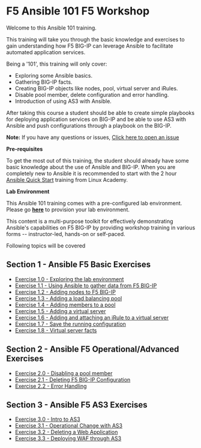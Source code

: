 # F5 Ansible 101 F5 Workshop

Welcome to this Ansible 101 training.

This training will take you through the basic knowledge and exercises to
gain understanding how F5 BIG-IP can leverage Ansible to facilitate
automated application services.

Being a '101', this training will only cover:

-  Exploring some Ansible basics.
-  Gathering BIG-IP facts.
-  Creating BIG-IP objects like nodes, pool, virtual server and iRules.
-  Disable pool member, delete configuration and error handling.
-  Introduction of using AS3 with Ansible.

After taking this course a student should be able to create simple
playbooks for deploying application services on BIG-IP and be able to
use AS3 with Ansible and push configurations through a playbook on the
BIG-IP.

**Note:** 
If you have any questions or issues, [Click here to open an issue](https://github.com/f5devcentral/FAS-ansible-workshop-101/issues)

**Pre-requisites**

To get the most out of this training, the student should already have some basic knowledge about the use of Ansible and BIG-IP. When you are
completely new to Ansible it is recommended to start with the 2 hour [Ansible Quick Start](https://linuxacademy.com/cp/modules/view/id/288) training from Linux Academy.

**Lab Environment**

This Ansible 101 training comes with a pre-configured lab environment. Please go **[here](https://github.com/f5devcentral/FAS-provisioner)** to
provision your lab environment.

This content is a multi-purpose toolkit for effectively demonstrating Ansible's capabilities on F5 BIG-IP by providing workshop training in
various forms -- instructor-led, hands-on or self-paced.

Following topics will be covered

## Section 1 - Ansible F5 Basic Exercises

-  [Exercise 1.0 - Exploring the lab environment](https://github.com/gwolfis/FAS-ansible-workshop-101/tree/master/docs/1.0-explore.rst)
-  [Exercise 1.1 - Using Ansible to gather data from F5 BIG-IP](https://github.com/gwolfis/FAS-ansible-workshop-101/tree/master/docs/1.1.get-facts.rst)
-  [Exercise 1.2 - Adding nodes to F5 BIG-IP](https://github.com/gwolfis/FAS-ansible-workshop-101/tree/master/docs/1.2-add-node.rst)
-  [Exercise 1.3 - Adding a load balancing pool](https://github.com/gwolfis/FAS-ansible-workshop-101/tree/master/docs/1.3-add-pool.rst)
-  [Exercise 1.4 - Adding members to a pool](https://github.com/gwolfis/FAS-ansible-workshop-101/tree/master/docs/1.4-add-pool-members.rst)
-  [Exercise 1.5 - Adding a virtual server](https://github.com/gwolfis/FAS-ansible-workshop-101/tree/master/docs/1.5-add-virtual-server.rst)
-  [Exercise 1.6 - Adding and attaching an iRule to a virtual server](https://github.com/gwolfis/FAS-ansible-workshop-101/tree/master/docs/1.6-add-irules.rst)
-  [Exercise 1.7 - Save the running configuration](https://github.com/gwolfis/FAS-ansible-workshop-101/tree/master/docs/1.7-save-running-config.rst) 
-  [Exercise 1.8 - Virtual server facts](https://github.com/gwolfis/FAS-ansible-workshop-101/tree/master/docs/1.8-virtual-server-facts.rst)

## Section 2 - Ansible F5 Operational/Advanced Exercises

-  [Exercise 2.0 - Disabling a pool member](https://github.com/gwolfis/FAS-ansible-workshop-101/blob/master/docs/2.0-disable-pool-member.rst)
-  [Exercise 2.1 - Deleting F5 BIG-IP Configuration](https://github.com/gwolfis/FAS-ansible-workshop-101/blob/master/docs/2.1-delete-configuration.rst)
-  [Exercise 2.2 - Error Handling](https://github.com/gwolfis/FAS-ansible-workshop-101/blob/master/docs/2.2-error-handling.rst) 

## Section 3 - Ansible F5 AS3 Exercises

-  [Exercise 3.0 - Intro to AS3](https://github.com/gwolfis/FAS-ansible-workshop-101/blob/master/docs/3.0-as3-intro.rst)
-  [Exercise 3.1 - Operational Change with AS3](https://github.com/gwolfis/FAS-ansible-workshop-101/blob/master/docs/3.1-as3-change.rst) 
-  [Exercise 3.2 - Deleting a Web Application](https://github.com/gwolfis/FAS-ansible-workshop-101/blob/master/docs/3.2-as3-delete.rst) 
-  [Exercise 3.3 - Deploying WAF through AS3](https://github.com/gwolfis/FAS-ansible-workshop-101/blob/master/docs/3.3-as3-asm.rst)

